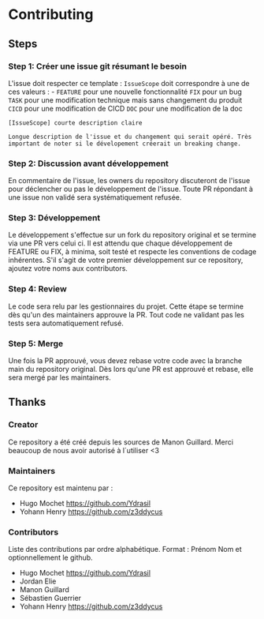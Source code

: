 # Contributing

## Steps 
### Step 1: Créer une issue git résumant le besoin
L'issue doit respecter ce template : 
`IssueScope` doit correspondre à une de ces valeurs : - 
`FEATURE` pour une nouvelle fonctionnalité
`FIX` pour un bug
`TASK` pour une modification technique mais sans changement du produit
`CICD` pour une modification de CICD
`DOC` pour une modification de la doc

``` 
[IssueScope] courte description claire

Longue description de l'issue et du changement qui serait opéré. Très important de noter si le dévelopement créerait un breaking change. 
```

### Step 2: Discussion avant développement
En commentaire de l'issue, les owners du repository discuteront de l'issue pour déclencher ou pas le développement de l'issue. 
Toute PR répondant à une issue non validé sera systématiquement refusée.

### Step 3: Développement
Le développement s'effectue sur un fork du repository original et se termine via une PR vers celui ci.
Il est attendu que chaque développement de FEATURE ou FIX, à minima, soit testé et respecte les conventions de codage inhérentes.
S'il s'agit de votre premier développement sur ce repository, ajoutez votre noms aux contributors.

### Step 4: Review 
Le code sera relu par les gestionnaires du projet. Cette étape se termine dès qu'un des maintainers approuve la PR.
Tout code ne validant pas les tests sera automatiquement refusé.

### Step 5: Merge
Une fois la PR approuvé, vous devez rebase votre code avec la branche main du repository original. 
Dès lors qu'une PR est approuvé et rebase, elle sera mergé par les maintainers.


## Thanks
### Creator
Ce repository a été créé depuis les sources de Manon Guillard. 
Merci beaucoup de nous avoir autorisé à l´utiliser <3

### Maintainers
Ce repository est maintenu par :
- Hugo Mochet https://github.com/Ydrasil
- Yohann Henry https://github.com/z3ddycus

### Contributors
Liste des contributions par ordre alphabétique.
Format : Prénom Nom et optionnellement le github.

- Hugo Mochet https://github.com/Ydrasil
- Jordan Elie
- Manon Guillard
- Sébastien Guerrier
- Yohann Henry https://github.com/z3ddycus
